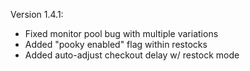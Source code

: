 Version 1.4.1:

- Fixed monitor pool bug with multiple variations
- Added "pooky enabled" flag within restocks
- Added auto-adjust checkout delay w/ restock mode